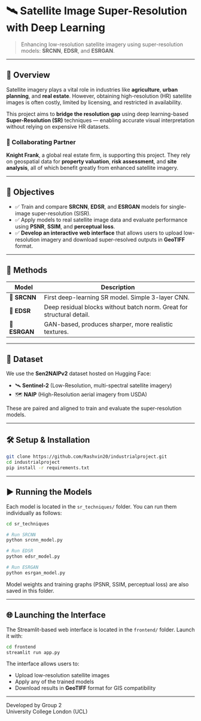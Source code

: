 # 🛰️ Satellite Image Super-Resolution with Deep Learning

> Enhancing low-resolution satellite imagery using  super-resolution models: **SRCNN**, **EDSR**, and **ESRGAN**.

---

## 📌 Overview

Satellite imagery plays a vital role in industries like **agriculture**, **urban planning**, and **real estate**. However, obtaining high-resolution (HR) satellite images is often costly, limited by licensing, and restricted in availability.

This project aims to **bridge the resolution gap** using deep learning-based **Super-Resolution (SR)** techniques — enabling accurate visual interpretation without relying on expensive HR datasets.

### 🚀 Collaborating Partner  
**Knight Frank**, a global real estate firm, is supporting this project. They rely on geospatial data for **property valuation**, **risk assessment**, and **site analysis**, all of which benefit greatly from enhanced satellite imagery.

---

## 🎯 Objectives

- ✅ Train and compare **SRCNN**, **EDSR**, and **ESRGAN** models for single-image super-resolution (SISR).
- ✅ Apply models to real satellite image data and evaluate performance using **PSNR**, **SSIM**, and **perceptual loss**.
- ✅ **Develop an interactive web interface** that allows users to upload low-resolution imagery and download super-resolved outputs in **GeoTIFF** format.

---

## 🧠 Methods

| Model   | Description |
|---------|-------------|
| 🔹 **SRCNN** | First deep-learning SR model. Simple 3-layer CNN. |
| 🔸 **EDSR**  | Deep residual blocks without batch norm. Great for structural detail. |
| 🔺 **ESRGAN** | GAN-based, produces sharper, more realistic textures. |

---

## 📂 Dataset

We use the **Sen2NAIPv2** dataset hosted on Hugging Face:

- 🛰️ **Sentinel-2** (Low-Resolution, multi-spectral satellite imagery)  
- 🗺️ **NAIP** (High-Resolution aerial imagery from USDA)

These are paired and aligned to train and evaluate the super-resolution models.

---

## 🛠️ Setup & Installation

```bash
git clone https://github.com/Rashvin20/industrialproject.git
cd industrialproject
pip install -r requirements.txt
```

---

## ▶️ Running the Models

Each model is located in the `sr_techniques/` folder. You can run them individually as follows:

```bash
cd sr_techniques

# Run SRCNN
python srcnn_model.py

# Run EDSR
python edsr_model.py

# Run ESRGAN
python esrgan_model.py
```

Model weights and training graphs (PSNR, SSIM, perceptual loss) are also saved in this folder.

---

## 🌐 Launching the Interface

The Streamlit-based web interface is located in the `frontend/` folder. Launch it with:

```bash
cd frontend
streamlit run app.py
```

The interface allows users to:
- Upload low-resolution satellite images
- Apply any of the trained models
- Download results in **GeoTIFF** format for GIS compatibility

---

Developed by Group 2  
University College London (UCL)  

